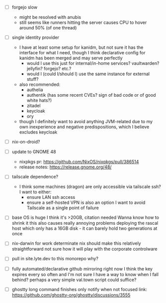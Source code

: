 - [ ] forgejo slow
  - might be resolved with anubis
  - still seems like runners hitting the server causes CPU to hover around 50% (of one thread)
- [ ] single identity provider
  - I have at least some setup for kanidm, but not sure it has the interface for what I need, though I think declarative config for kanidm has been merged and may serve perfectly
    - would I use this just for internal/in-home services? vaultwarden? jellyfin? forgejo? etc.?
    - would I (could I/should I) use the same instance for external stuff?
  - also recommended:
    - authelia
    - authentik (has some recent CVEs? sign of bad code or of good white hats?)
    - zitadel
    - keycloak
    - ory
  - though I definitely want to avoid anything JVM-related due to my own inexperience and negative predispositions, which I believe excludes keycloak
- [ ] nix-on-droid?
- [ ] update to GNOME 48
  - nixpkgs pr: https://github.com/NixOS/nixpkgs/pull/386514
  - release notes: https://release.gnome.org/48/
- [ ] tailscale dependence?
  - I think some machines (dragon) are only accessible via tailscale ssh?
    I want to either:
    - ensure LAN ssh access
    - ensure a self-hosted VPN is also an option
    I want to avoid Tailscale as a single point of failure
- [ ] base OS is huge
  I think it's >20GB, citation needed
  Wanna know how to shrink it
  this also causes really annoying problems deploying the rascal host which only has a 16GB disk - it can barely hold two generations at once
- [ ] nix-darwin for work
  determinate nix should make this relatively straightforward
  not sure how it will play with the corporate controlware
- [ ] pull in site.lyte.dev to this monorepo
  why?
- [ ] fully automated/declarative github mirroring
  right now I think the key expires every so often and I'm not sure I have a way to know when I fall behind? perhaps a very simple val.town script could suffice?
- [ ] ghostty long command finishes only notify when not focused
  link: https://github.com/ghostty-org/ghostty/discussions/3555

